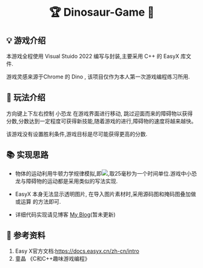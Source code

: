 <h1 align="center">🏆  Dinosaur-Game 🐋</h1>

## 💡 游戏介绍 

本游戏全程使用 Visual Stuido 2022 编写与封装,主要采用 C++ 的 EasyX 库文件.

游戏灵感来源于Chrome 的 Dino , 该项目仅作为本人第一次游戏编程练习所用.

## 🎯 玩法介绍

方向键上下左右控制 小恐龙 在游戏界面进行移动, 跳过迎面而来的障碍物以获得分数,分数达到一定程度可获得新技能,随着游戏的进行,障碍物的速度将越来越快。

该游戏没有设置胜利条件,游戏目标是尽可能获得更高的分数.

## 📚 实现思路

+ 物体的运动利用牛顿力学规律模拟,即<img src="https://latex.codecogs.com/gif.latex?\\x=x+v*\Delta%20t,vx=vx+a*\Delta%20t" style="border:none;">,取25毫秒为一个时间单位.游戏中小恐龙与障碍物的运动都是采用类似的写法实现.

+ EasyX 本身无法显示透明图片, 在导入图片素材时,采用源码图和掩码图叠加做 或运算 的方法即可.

+ 详细代码实现请见博客 [My Blog](https://zbwer.github.io/)(暂未更新)

## 📖 参考资料

1.  Easy X官方文档:https://docs.easyx.cn/zh-cn/intro
2.  童晶 《C和C++趣味游戏编程》
